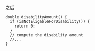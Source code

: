 之后    
    
    double disabilityAmount() {
      if (isNotEligableForDisability()) {
        return 0;
      }
      // compute the disability amount
      //...
    }